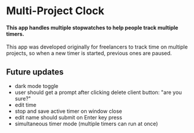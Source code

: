 # Multi-Project Clock

#### This app handles multiple stopwatches to help people track multiple timers.

This app was developed originally for freelancers to track time on multiple projects, so when a new timer is started, previous ones are paused.

## Future updates

- dark mode toggle
- user should get a prompt after clicking delete client button: "are you sure?"
- edit time
- stop and save active timer on window close
- edit name should submit on Enter key press
- simultaneous timer mode (multiple timers can run at once)